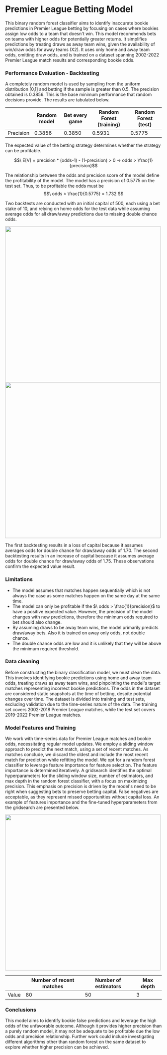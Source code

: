 # Premier League Betting Model

This binary random forest classifier aims to identify inaccurate bookie predictions in Premier League betting by focusing on cases where bookies assign low odds to a team that doesn't win. This model recommends bets on teams with higher odds for potentially greater returns. It simplifies predictions by treating draws as away team wins, given the availability of win/draw odds for away teams (X2). It uses only home and away team odds, omitting draw odds, and is trained on a dataset spanning 2002-2022 Premier League match results and corresponding bookie odds.

### Performance Evaluation - Backtesting

 A completely random model is used by sampling from the uniform distribution [0,1] and betting if the sample is greater than 0.5. The precision obtained is 0.3856. This is the base minimum performance that random decisions provide. The results are tabulated below.

|           | Random model | Bet every game   | Random Forest (training) | Random Forest (test) |
| --------- | -------------| ---------------- | -------------------------| -------------------- |
| Precision | 0.3856       | 0.3850           |  0.5931                  | 0.5775               |


The expected value of the betting strategy determines whether the strategy can be profitable.

$$\ E[V] = precision * (odds-1) - (1-precision) > 0 => odds > \frac{1}{precision}$$

The relationship between the odds and precision score of the model define the profitability of the model. The model has a precision of 0.5775 on the test set. Thus, to be profitable the odds must be
$$\ odds > \frac{1}{0.5775} = 1.732 $$

Two backtests are conducted with an initial capital of 500, each using a bet stake of 10, and relying on home odds for the test data while assuming average odds for all draw/away predictions due to missing double chance odds.

<img src="https://github.com/alexkarakozis/Premier-League-Betting-Model/assets/69156399/82e605ea-184b-490a-9c54-f130d8622f12" width=500/>

<img src="https://github.com/alexkarakozis/Premier-League-Betting-Model/assets/69156399/c29121ff-777e-4723-b80b-7e20cad355e9" width=500/>

The first backtesting results in a loss of capital because it assumes averages odds for double chance for draw/away odds of 1.70. 
The second backtesting results in an increase of capital because it assumes average odds for double chance for draw/away odds of 1.75.
These observations confirm the expected value result.

### Limitations
- The model assumes that matches happen sequentially which is not always the case as some matches happen on the same day at the same time.
- The model can only be profitable if the $\ odds > \frac{1}{precision}$ to have a positive expected value. However, the precision of the model changes with new predictions, therefore the minimum odds required to bet should also change.
- By assuming draws to be away team wins, the model primarily predicts draw/away bets. Also it is trained on away only odds, not double chance.
- The double chance odds are low and it is unlikely that they will be above the minimum required threshold.

### Data cleaning

Before constructing the binary classification model, we must clean the data. This involves identifying bookie predictions using home and away team odds, treating draws as away team wins, and pinpointing the model's target matches representing incorrect bookie predictions. The odds in the dataset are considered static snapshots at the time of betting, despite potential changes over time. The dataset is divided into training and test sets, excluding validation due to the time-series nature of the data. The training set covers 2002-2018 Premier League matches, while the test set covers 2019-2022 Premier League matches.

### Model Features and Training
We work with time-series data for Premier League matches and bookie odds, necessitating regular model updates. We employ a sliding window approach to predict the next match, using a set of recent matches. As matches conclude, we discard the oldest and include the most recent match for prediction while refitting the model. We opt for a random forest classifier to leverage feature importance for feature selection. The feature importance is determined iteratively. A gridsearch identifies the optimal hyperparameters for the sliding window size, number of estimators, and max depth in the random forest classifier, with a focus on maximizing precision. This emphasis on precision is driven by the model's need to be right when suggesting bets to preserve betting capital. False negatives are acceptable, as they represent missed opportunities without capital loss. An example of features importance and the fine-tuned hyperparameters from the gridsearch are presented below.

<img src="https://github.com/alexkarakozis/Premier-League-Betting-Model/assets/69156399/0af7fafc-a88f-4ec8-902a-41a64a175cd3" width=500/>

|           | Number of recent matches | Number of estimators | Max depth                | 
| --------- | -------------------------| ---------------------| -------------------------| 
| Value     | 80                       | 50                   |  3                       |





### Conclusions
This model aims to identify bookie false predictions and leverage the high odds of the unfavorable outcome. Although it provides higher precision than a purely random model, it may not be adequate to be profitable due the low odds and precision relationship. Further work could include investigating different algorithms other than random forest on the same dataset to explore whether higher precision can be achieved. 


